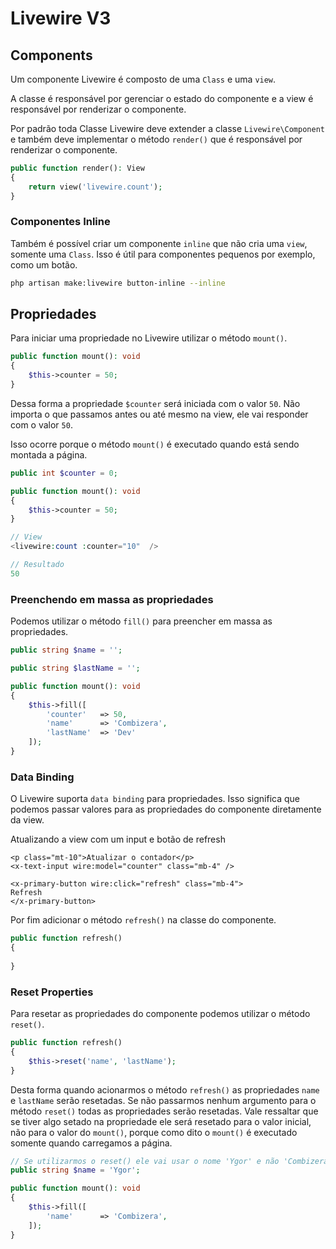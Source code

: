 # Livewire V3

## Components

Um componente Livewire é composto de uma `Class` e uma `view`.

A classe é responsável por gerenciar o estado do componente e a view é responsável por renderizar o componente.

Por padrão toda Classe Livewire deve extender a classe `Livewire\Component` e também deve implementar o método `render()` que é responsável por renderizar o componente.

```php
public function render(): View
{
    return view('livewire.count');
}
```

### Componentes Inline
Também é possível criar um componente `inline` que não cria uma `view`, somente uma `Class`. Isso é útil para componentes pequenos por exemplo, como um botão. 

```bash
php artisan make:livewire button-inline --inline
```

## Propriedades

Para iniciar uma propriedade no Livewire utilizar o método `mount()`.

```php
public function mount(): void
{
    $this->counter = 50;
}
```

Dessa forma a propriedade `$counter` será iniciada com o valor `50`. Não importa o que passamos antes ou até mesmo na view, ele vai responder com o valor `50`.

Isso ocorre porque o método `mount()` é executado quando está sendo montada a página.

```php
public int $counter = 0;

public function mount(): void
{
    $this->counter = 50;
}

// View
<livewire:count :counter="10"  />

// Resultado
50
```

### Preenchendo em massa as propriedades

Podemos utilizar o método `fill()` para preencher em massa as propriedades.

```php
public string $name = '';

public string $lastName = '';

public function mount(): void
{
    $this->fill([
        'counter'   => 50,
        'name'      => 'Combizera',
        'lastName'  => 'Dev'
    ]);
}
```

### Data Binding
 O Livewire suporta `data binding` para propriedades. Isso significa que podemos passar valores para as propriedades do componente diretamente da view.

Atualizando a view com um input e botão de refresh
 
```bladehtml
<p class="mt-10">Atualizar o contador</p>
<x-text-input wire:model="counter" class="mb-4" />

<x-primary-button wire:click="refresh" class="mb-4">
Refresh
</x-primary-button>
```

Por fim adicionar o método `refresh()` na classe do componente.

```php
public function refresh()
{
    
}
```

### Reset Properties

Para resetar as propriedades do componente podemos utilizar o método `reset()`.

```php
public function refresh()
{
    $this->reset('name', 'lastName');
}
```

Desta forma quando acionarmos o método `refresh()` as propriedades `name` e `lastName` serão resetadas. Se não passarmos nenhum argumento para o método `reset()` todas as propriedades serão resetadas. Vale ressaltar que se tiver algo setado na propriedade ele será resetado para o valor inicial, não para o valor do `mount()`, porque como dito o `mount()` é executado somente quando carregamos a página.

```php
// Se utilizarmos o reset() ele vai usar o nome 'Ygor' e não 'Combizera'
public string $name = 'Ygor';

public function mount(): void
{
    $this->fill([
        'name'      => 'Combizera',
    ]);
}
```

